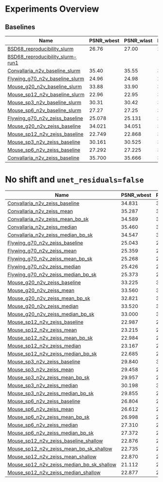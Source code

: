 # Experiments Overview

## Baselines

| Name | PSNR_wbest | PSNR_wlast | bestPSNR_wbest | bestPSNR_wlast | Replacement |
|------|------------|------------|----------------|----------------|-------------|
|[BSD68_reproducibility_slurm](./experiments/BSD68_reproducibility_slurm)| 26.76 | 27.00 | 26.86 | 27.00 | uniform_withCP |
|[BSD68_reproducibility_slurm-run1](./experiments/BSD68_reproducibility_slurm-run1)|  |  |  |  | uniform_withCP | uniform_withoutCP |
|[Convallaria_n2v_baseline_slurm](./experiments/Convallaria_n2v_baseline_slurm)| 35.40 | 35.55 | 35.43 | 35.57 | uniform_withoutCP |
|[Flywing_g70_n2v_baseline_slurm](./experiments/Flywing_g70_n2v_baseline_slurm)| 24.96 | 24.98 | 24.99 | 25.02 | uniform_withoutCP |
|[Mouse_g20_n2v_baseline_slurm](./experiments/Mouse_g20_n2v_baseline_slurm)| 33.88 | 33.90 | 33.90 | 33.90 | uniform_withoutCP |
|[Mouse_sp12_n2v_baseline_slurm](./experiments/Mouse_sp12_n2v_baseline_slurm)| 22.96 | 22.95 | 32.66 | 33.42 | uniform_withoutCP |
|[Mouse_sp3_n2v_baseline_slurm](./experiments/Mouse_sp3_n2v_baseline_slurm)| 30.31 | 30.42 | 34.65 | 34.75 | uniform_withoutCP |
|[Mouse_sp6_n2v_baseline_slurm](./experiments/Mouse_sp6_n2v_baseline_slurm)| 27.27 | 27.25 | 34.38 | 34.42 | uniform_withoutCP |
|[Flywing_g70_n2v_zeiss_baseline](experiments/Flywing_g70_n2v_zeiss_baseline)           | 25.078 |          25.131 |          25.105 |          25.160 ||
|[Mouse_g20_n2v_zeiss_baseline](experiments/Mouse_g20_n2v_zeiss_baseline)               | 34.021 |          34.051 |          34.030 |          34.060 ||
|[Mouse_sp12_n2v_zeiss_baseline](experiments/Mouse_sp12_n2v_zeiss_baseline)             | 22.749 |          22.868 |          32.741 |          32.812 ||
|[Mouse_sp3_n2v_zeiss_baseline](experiments/Mouse_sp3_n2v_zeiss_baseline)               | 30.161 |          30.525 |          34.859 |          34.924 ||
|[Mouse_sp6_n2v_zeiss_baseline](experiments/Mouse_sp6_n2v_zeiss_baseline)               | 27.292 |          27.225 |          34.067 |          34.040 ||
|[Convallaria_n2v_zeiss_baseline](experiments/Convallaria_n2v_zeiss_baseline)           | 35.700 |          35.666 |          35.738 |          35.688 ||

# No shift and `unet_residuals=false`
| Name | PSNR_wbest | PSNR_wlast | bestPSNR_wbest | bestPSNR_wlast | Replacement |
|------|------------|------------|----------------|----------------|-------------|
|[Convallaria_n2v_zeiss_baseline](experiments/Convallaria_n2v_zeiss_baseline)           | 34.831 |          34.813 |          34.851 |          34.852 ||
|[Convallaria_n2v_zeiss_mean](experiments/Convallaria_n2v_zeiss_mean)                   | 35.287 |          35.270 |          35.311 |          35.332 ||
|[Convallaria_n2v_zeiss_mean_bp_sk](experiments/Convallaria_n2v_zeiss_mean_bp_sk)       | 34.589 |          34.597 |          34.638 |          34.660 ||
|[Convallaria_n2v_zeiss_median](experiments/Convallaria_n2v_zeiss_median)               | 35.460 |          35.489 |          35.498 |          35.519 ||
|[Convallaria_n2v_zeiss_median_bp_sk](experiments/Convallaria_n2v_zeiss_median_bp_sk)   | 34.547 |          34.554 |          34.591 |          34.591 ||
|[Flywing_g70_n2v_zeiss_baseline](experiments/Flywing_g70_n2v_zeiss_baseline)           | 25.043 |          25.077 |          25.074 |          25.105 ||
|[Flywing_g70_n2v_zeiss_mean](experiments/Flywing_g70_n2v_zeiss_mean)                   | 25.359 |          25.359 |          25.413 |          25.413 ||
|[Flywing_g70_n2v_zeiss_mean_bp_sk](experiments/Flywing_g70_n2v_zeiss_mean_bp_sk)       | 25.268 |          25.283 |          25.318 |          25.332 ||
|[Flywing_g70_n2v_zeiss_median](experiments/Flywing_g70_n2v_zeiss_median)               | 25.426 |          25.458 |          25.474 |          25.515 ||
|[Flywing_g70_n2v_zeiss_median_bp_sk](experiments/Flywing_g70_n2v_zeiss_median_bp_sk)   | 25.373 |          25.390 |          25.415 |          25.430 ||
|[Mouse_g20_n2v_zeiss_baseline](experiments/Mouse_g20_n2v_zeiss_baseline)               | 33.225 |          33.295 |          33.261 |          33.316 ||
|[Mouse_g20_n2v_zeiss_mean](experiments/Mouse_g20_n2v_zeiss_mean)                       | 33.560 |          33.582 |          33.646 |          33.670 ||
|[Mouse_g20_n2v_zeiss_mean_bp_sk](experiments/Mouse_g20_n2v_zeiss_mean_bp_sk)           | 32.821 |          32.997 |          33.031 |          33.056 ||
|[Mouse_g20_n2v_zeiss_median](experiments/Mouse_g20_n2v_zeiss_median)                   | 33.520 |          33.613 |          33.588 |          33.659 ||
|[Mouse_g20_n2v_zeiss_median_bp_sk](experiments/Mouse_g20_n2v_zeiss_median_bp_sk)       | 33.000 |          33.033 |          33.039 |          33.070 ||
|[Mouse_sp12_n2v_zeiss_baseline](experiments/Mouse_sp12_n2v_zeiss_baseline)             | 22.987 |          22.925 |          33.449 |          33.471 ||
|[Mouse_sp12_n2v_zeiss_mean](experiments/Mouse_sp12_n2v_zeiss_mean)                     | 23.215 |          23.078 |          32.697 |          32.866 ||
|[Mouse_sp12_n2v_zeiss_mean_bp_sk](experiments/Mouse_sp12_n2v_zeiss_mean_bp_sk)         | 22.984 |          22.961 |          32.083 |          32.360 ||
|[Mouse_sp12_n2v_zeiss_median](experiments/Mouse_sp12_n2v_zeiss_median)                 | 23.167 |          22.852 |          32.750 |          33.073 ||
|[Mouse_sp12_n2v_zeiss_median_bp_sk](experiments/Mouse_sp12_n2v_zeiss_median_bp_sk)     | 22.685 |          22.658 |          31.722 |          32.066 ||
|[Mouse_sp3_n2v_zeiss_baseline](experiments/Mouse_sp3_n2v_zeiss_baseline)               | 29.840 |          30.171 |          34.371 |          34.470 ||
|[Mouse_sp3_n2v_zeiss_mean](experiments/Mouse_sp3_n2v_zeiss_mean)                       | 29.458 |          29.912 |          33.795 |          33.792 ||
|[Mouse_sp3_n2v_zeiss_mean_bp_sk](experiments/Mouse_sp3_n2v_zeiss_mean_bp_sk)           | 29.957 |          29.884 |          33.313 |          33.485 ||
|[Mouse_sp3_n2v_zeiss_median](experiments/Mouse_sp3_n2v_zeiss_median)                   | 30.198 |          30.221 |          34.691 |          34.742 ||
|[Mouse_sp3_n2v_zeiss_median_bp_sk](experiments/Mouse_sp3_n2v_zeiss_median_bp_sk)       | 29.855 |          29.752 |          33.493 |          33.504 ||
|[Mouse_sp6_n2v_zeiss_baseline](experiments/Mouse_sp6_n2v_zeiss_baseline)               | 26.804 |          27.104 |          33.663 |          34.079 ||
|[Mouse_sp6_n2v_zeiss_mean](experiments/Mouse_sp6_n2v_zeiss_mean)                       | 26.612 |          27.408 |          33.652 |          34.041 ||
|[Mouse_sp6_n2v_zeiss_mean_bp_sk](experiments/Mouse_sp6_n2v_zeiss_mean_bp_sk)           | 26.998 |          27.063 |          32.860 |          33.098 ||
|[Mouse_sp6_n2v_zeiss_median](experiments/Mouse_sp6_n2v_zeiss_median)                   | 27.310 |          27.066 |          33.379 |          33.882 ||
|[Mouse_sp6_n2v_zeiss_median_bp_sk](experiments/Mouse_sp6_n2v_zeiss_median_bp_sk)       | 27.372 |          26.943 |          33.178 |          33.211 ||
|[Mouse_sp12_n2v_zeiss_baseline_shallow](experiments/Mouse_sp12_n2v_zeiss_baseline_shallow)         | 22.876 |          22.910 |          33.140 |          33.368 ||
|[Mouse_sp12_n2v_zeiss_mean_bp_sk_shallow](experiments/Mouse_sp12_n2v_zeiss_mean_bp_sk_shallow)     | 22.735 |          23.017 |          31.922 |          32.200 ||
|[Mouse_sp12_n2v_zeiss_mean_shallow](experiments/Mouse_sp12_n2v_zeiss_mean_shallow)                 | 22.870 |          23.109 |          32.481 |          32.822 ||
|[Mouse_sp12_n2v_zeiss_median_bp_sk_shallow](experiments/Mouse_sp12_n2v_zeiss_median_bp_sk_shallow) | 21.112 |          20.896 |          23.801 |          23.761 ||
|[Mouse_sp12_n2v_zeiss_median_shallow](experiments/Mouse_sp12_n2v_zeiss_median_shallow)             | 22.877 |          22.804 |          32.944 |          33.036 ||
